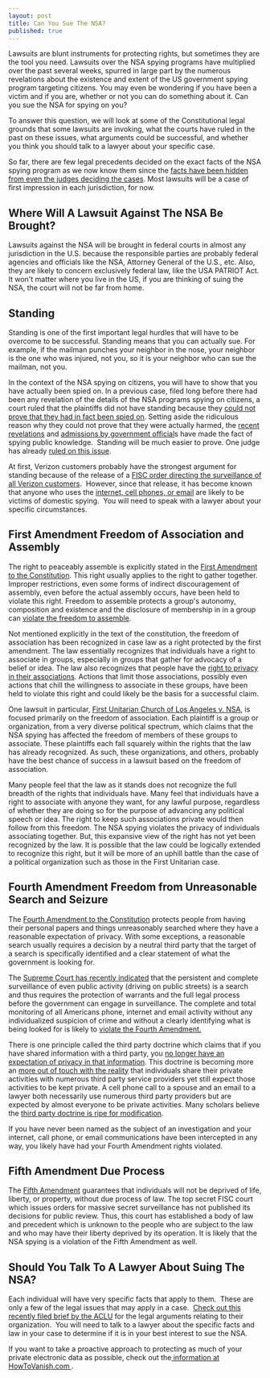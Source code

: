 ```yaml
---
layout: post
title: Can You Sue The NSA?
published: true
---
```

<p>Lawsuits are blunt instruments for protecting rights, but sometimes they are the tool you need. Lawsuits over the NSA spying programs have multiplied over the past several weeks, spurred in large part by the numerous revelations about the existence and extent of the US government spying program targeting citizens. You may even be wondering if you have been a victim and if you are, whether or not you can do something about it. Can you sue the NSA for spying on you?</p>
<p>To answer this question, we will look at some of the Constitutional legal grounds that some lawsuits are invoking, what the courts have ruled in the past on these issues, what arguments could be successful, and whether you think you should talk to a lawyer about your specific case.</p>
<p>So far, there are few legal precedents decided on the exact facts of the NSA spying program as we now know them since the <a title="Clapper v. Amn. Intl" href="http://www2.bloomberglaw.com/public/desktop/document/Clapper_v_Amnesty_Intl_USA_133_S_Ct_1138_2013_ILRC_1311_41_Med_L_" target="_blank">facts have been hidden from even the judges deciding the cases</a>. Most lawsuits will be a case of first impression in each jurisdiction, for now.</p>
<h2>Where Will A Lawsuit Against The NSA Be Brought?</h2>
<p>Lawsuits against the NSA will be brought in federal courts in almost any jurisdiction in the U.S. because the responsible parties are probably federal agencies and officials like the NSA, Attorney General of the U.S., etc. Also, they are likely to concern exclusively federal law, like the USA PATRIOT Act. It won't matter where you live in the US, if you are thinking of suing the NSA, the court will not be far from home.</p>
<h2>Standing</h2>
<p>Standing is one of the first important legal hurdles that will have to be overcome to be successful. Standing means that you can actually sue. For example, if the mailman punches your neighbor in the nose, your neighbor is the one who was injured, not you, so it is your neighbor who can sue the mailman, not you.</p>
<p>In the context of the NSA spying on citizens, you will have to show that you have actually been spied on. In a previous case, filed long before there had been any revelation of the details of the NSA programs spying on citizens, a court ruled that the plaintiffs did not have standing because they <a title="Clapper v. Amn. Intl" href="http://www2.bloomberglaw.com/public/desktop/document/Clapper_v_Amnesty_Intl_USA_133_S_Ct_1138_2013_ILRC_1311_41_Med_L_" target="_blank">could not prove that they had in fact been spied on</a>. Setting aside the ridiculous reason why they could not prove that they were actually harmed, the <a title="Prism program" href="http://www.theguardian.com/world/2013/jun/08/nsa-prism-server-collection-facebook-google" target="_blank">recent revelations</a> and <a title="admissions by officials" href="http://www.dni.gov/index.php/newsroom/press-releases/191-press-releases-2013/868-dni-statement-on-recent-unauthorized-disclosures-of-classified-information" target="_blank">admissions by government official</a>s have made the fact of spying public knowledge.  Standing will be much easier to prove. One judge has already <a title="Jewel v. NSA" href="https://www.eff.org/press/releases/federal-judge-allows-effs-nsa-mass-spying-case-proceed" target="_blank">ruled on this issue</a>.</p>
<p>At first, Verizon customers probably have the strongest argument for standing because of the release of a <a title="FISC order" href="http://www.theguardian.com/world/interactive/2013/jun/06/verizon-telephone-data-court-order" target="_blank">FISC order directing the surveillance of all Verizon customers</a>.  However, since that release, it has become known that anyone who uses the <a title="evidence" href="https://www.eff.org/document/summary-evidence" target="_blank">internet, cell phones, or email</a> are likely to be victims of domestic spying.  You will need to speak with a lawyer about your specific circumstances.</p>
<h2>First Amendment Freedom of Association and Assembly</h2>
<p>The right to peaceably assemble is explicitly stated in the <a title="First amendment" href="http://www.archives.gov/exhibits/charters/bill_of_rights_transcript.html" target="_blank">First Amendment to the Constitution</a>. This right usually applies to the right to gather together. Improper restrictions, even some forms of indirect discouragement of assembly, even before the actual assembly occurs, have been held to violate this right. Freedom to assemble protects a group's autonomy, composition and existence and the disclosure of membership in in a group can <a title="Douds" href="http://supreme.justia.com/cases/federal/us/339/382/case.html" target="_blank">violate the freedom to assemble</a>.</p>
<p>Not mentioned explicitly in the text of the constitution, the freedom of association has been recognized in case law as a right protected by the first amendment. The law essentially recognizes that individuals have a right to associate in groups, especially in groups that gather for advocacy of a belief or idea. The law also recognizes that people have the <a title="NAACP v. Alabama" href="http://supreme.justia.com/cases/federal/us/357/449/case.html" target="_blank">right to privacy in their associations</a>. Actions that limit those associations, possibly even actions that chill the willingness to associate in these groups, have been held to violate this right and could likely be the basis for a successful claim.</p>
<p>One lawsuit in particular, <a title="First Unitarian v. NSA" href="https://www.eff.org/sites/default/files/filenode/firstunitarianvnsa-final.pdf" target="_blank">First Unitarian Church of Los Angeles v. NSA</a>, is focused primarily on the freedom of association. Each plaintiff is a group or organization, from a very diverse political spectrum, which claims that the NSA spying has affected the freedom of members of these groups to associate. These plaintiffs each fall squarely within the rights that the law has already recognized. As such, these organizations, and others, probably have the best chance of success in a lawsuit based on the freedom of association.</p>
<p>Many people feel that the law as it stands does not recognize the full breadth of the rights that individuals have. Many feel that individuals have a right to associate with anyone they want, for any lawful purpose, regardless of whether they are doing so for the purpose of advancing any political speech or idea. The right to keep such associations private would then follow from this freedom. The NSA spying violates the privacy of individuals associating together. But, this expansive view of the right has not yet been recognized by the law. It is possible that the law could be logically extended to recognize this right, but it will be more of an uphill battle than the case of a political organization such as those in the First Unitarian case.</p>
<h2>Fourth Amendment Freedom from Unreasonable Search and Seizure</h2>
<p>The <a title="bill of rights" href="http://www.archives.gov/exhibits/charters/bill_of_rights_transcript.html" target="_blank">Fourth Amendment to the Constitution</a> protects people from having their personal papers and things unreasonably searched where they have a reasonable expectation of privacy. With some exceptions, a reasonable search usually requires a decision by a neutral third party that the target of a search is specifically identified and a clear statement of what the government is looking for.</p>
<p>The <a title="US v. Jones" href="http://www.law.cornell.edu/supremecourt/text/10-1259" target="_blank">Supreme Court has recently indicated</a> that the persistent and complete surveillance of even public activity (driving on public streets) is a search and thus requires the protection of warrants and the full legal process before the government can engage in surveillance. The complete and total monitoring of all Americans phone, internet and email activity without any individualized suspicion of crime and without a clearly identifying what is being looked for is likely to <a title="4th " href="https://www.eff.org/document/october-3-2011-fisc-opinion-holding-nsa-surveillance-unconstitutional" target="_blank">violate the Fourth Amendment.</a></p>
<p>There is one principle called the third party doctrine which claims that if you have shared information with a third party, you <a title="US v. Miller" href="http://caselaw.lp.findlaw.com/cgi-bin/getcase.pl?court=us&amp;vol=425&amp;invol=435" target="_blank">no longer have an expectation of privacy in that information</a>. This doctrine is becoming more an <a title="smith v. maryland" href="http://caselaw.lp.findlaw.com/scripts/getcase.pl?court=us&amp;vol=442&amp;invol=735" target="_blank">more out of touch with the reality</a> that individuals share their private activities with numerous third party service providers yet still expect those activities to be kept private. A cell phone call to a spouse and an email to a lawyer both necessarily use numerous third party providers but are expected by almost everyone to be private activities. Many scholars believe the <a title="third party doctrine" href="http://www.uiowa.edu/~ilr/bulletin/ILRB_96_Henderson.pdf" target="_blank">third party doctrine is ripe for modification</a>.</p>
<p>If you have never been named as the subject of an investigation and your internet, call phone, or email communications have been intercepted in any way, you likely have had your Fourth Amendment rights violated.</p>
<h2>Fifth Amendment Due Process</h2>
<p>The <a title="bill of rights" href="http://www.archives.gov/exhibits/charters/bill_of_rights_transcript.html" target="_blank">Fifth Amendment</a> guarantees that individuals will not be deprived of life, liberty, or property, without due process of law. The top secret FISC court which issues orders for massive secret surveillance has not published its decisions for public review. Thus, this court has established a body of law and precedent which is unknown to the people who are subject to the law and who may have their liberty deprived by its operation. It is likely that the NSA spying is a violation of the Fifth Amendment as well.</p>
<h2>Should You Talk To A Lawyer About Suing The NSA?</h2>
<p>Each individual will have very specific facts that apply to them.  These are only a few of the legal issues that may apply in a case.  <a title="aclu brief" href="https://www.aclu.org/files/pdfs/natsec/clapper/2013.08.26%20ACLU%20PI%20Brief.pdf" target="_blank">Check out this recently filed brief by the ACLU</a> for the legal arguments relating to their organization.  You will need to talk to a lawyer about the specific facts and law in your case to determine if it is in your best interest to sue the NSA.</p>
<p>If you want to take a proactive approach to protecting as much of your private electronic data as possible, check out the<a title="htv book" href="http://www.howtovanish.com/products/how-to-vanish-book/"> information at HowToVanish.com </a>.</p>
